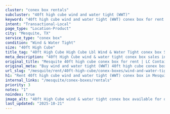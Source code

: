 ```yaml
---
cluster: "conex box rentals"
subcluster: "40ft high cube wind and water tight (WWT)"
keyword: "40ft high cube wind and water tight (WWT) conex box for rent Mesquite, TX"
intent: "Transactional-Local"
page_type: "Location-Product"
city: "Mesquite, TX"
service_type: "conex box"
condition: "Wind & Water Tight"
size: "40ft High Cube"
title_tag: "40ft High Cube High Cube Lbl Wind & Water Tight conex box Sales in Mesquite | LC Container"
meta_description: "40ft High Cube wind & water tight conex box sales in Mesquite. High cube containers with extra height. Fast delivery, competitive pricing. Serving conex boxes area. Quote ID: VIR. Call (214) 524-4168 for your free quote today."
original_title: "Mesquite 40ft high cube conex box for rent | LC Container"
original_meta: "Buy wind and water tight (WWT) 40ft high cube conex box rent with local delivery in Mesquite, TX. LC Container — local Since 2003. Request a fast quote today."
url_slug: "/mesquite/rent/40ft-high-cube/conex-boxes/wind-and-water-tight-wwt"
h1: "Rent 40ft high cube wind and water tight (WWT) conex box in Mesquite"
internal_links: "/mesquite/conex-boxes/rentals"
priority: 3
notes: "1"
noindex: true
image_alt: "40ft High Cube wind & water tight conex box available for delivery in Mesquite"
last_updated: "2025-10-21"
---
```


<!-- TODO: Add unique city/inventory copy, images, and internal links here. -->
